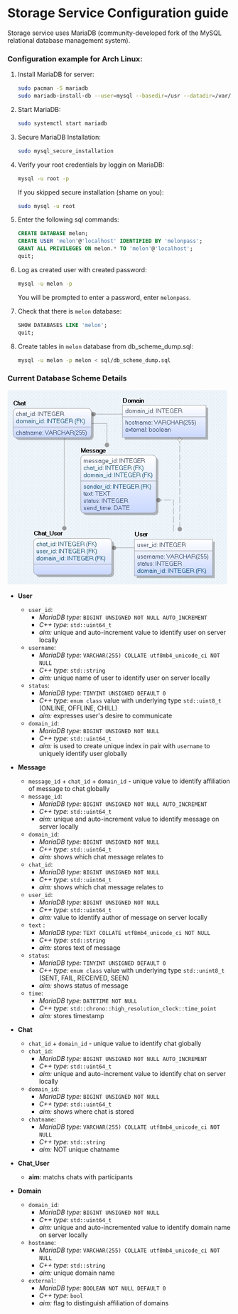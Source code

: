 # Storage Service Configuration guide

Storage service uses  MariaDB (community-developed fork of the MySQL relational database management system).

### Configuration example for Arch Linux:

1. Install MariaDB for server:
   ```bash
   sudo pacman -S mariadb
   sudo mariadb-install-db --user=mysql --basedir=/usr --datadir=/var/lib/mysql
   ```

2. Start MariaDB:
   ```bash
   sudo systemctl start mariadb
   ```

3. Secure MariaDB Installation:
   ```bash
   sudo mysql_secure_installation
   ```

4. Verify your root credentials by loggin on MariaDB:
   ```bash
   mysql -u root -p
   ```
   If you skipped secure installation (shame on you):
   ```bash
   sudo mysql -u root
   ```

5. Enter the following sql commands:
   ```sql
   CREATE DATABASE melon;
   CREATE USER 'melon'@'localhost' IDENTIFIED BY 'melonpass';
   GRANT ALL PRIVILEGES ON melon.* TO 'melon'@'localhost';
   quit;
   ```

6. Log as created user with created password:
   ```bash
   mysql -u melon -p
   ```
   You will be prompted to enter a password, enter `melonpass`.

7. Check that there is `melon` database:
   ```sql
   SHOW DATABASES LIKE 'melon';
   quit;
   ```

8. Create tables in `melon` database from db_scheme_dump.sql:
   ```bash
   mysql -u melon -p melon < sql/db_scheme_dump.sql
   ```

### Current Database Scheme Details

![](docs/db_scheme.jpg)

- **User**
  - `user_id`:
    - *MariaDB type:* `BIGINT UNSIGNED NOT NULL AUTO_INCREMENT`
    - *C++ type:* `std::uint64_t`
    - *aim:* unique and auto-increment value to identify user on server locally
  - `username`:
    - *MariaDB type:* `VARCHAR(255) COLLATE utf8mb4_unicode_ci NOT NULL`
    - *C++ type:* `std::string`
    - *aim:* unique name of user to identify user on server locally
  - `status`:
    - *MariaDB type:* `TINYINT UNSIGNED DEFAULT 0`
    - *C++ type:*  `enum class` value with underlying type `std::uint8_t` (ONLINE, OFFLINE, CHILL)
    - *aim:* expresses user's desire to communicate
  - `domain_id`: 
    - *MariaDB type:* `BIGINT UNSIGNED NOT NULL`
    - *C++ type:* `std::uint64_t`
    - *aim:* is used to create unique index in pair with `username` to uniquely identify user globally  

- **Message**
  - `message_id` + `chat_id` + `domain_id` - unique value to identify affiliation of message to chat globally
  - `message_id`:
    - *MariaDB type:* `BIGINT UNSIGNED NOT NULL AUTO_INCREMENT`
    - *C++ type:* `std::uint64_t`
    - *aim:* unique and auto-increment value to identify message on server locally
  - `domain_id`: 
    - *MariaDB type:* `BIGINT UNSIGNED NOT NULL`
    - *C++ type:* `std::uint64_t`
    - *aim:* shows  which chat message relates to
  - `chat_id`:
    - *MariaDB type:* `BIGINT UNSIGNED NOT NULL`
    - *C++ type:* `std::uint64_t`
    - *aim:* shows which chat message relates to
  - `user_id`:
    - *MariaDB type:* `BIGINT UNSIGNED NOT NULL`
    - *C++ type:* `std::uint64_t`
    - *aim:* value to identify author of message on server locally
  - `text` :
    - *MariaDB type:* `TEXT COLLATE utf8mb4_unicode_ci NOT NULL`
    - *C++ type:* `std::string`
    - *aim:* stores text of message
  - `status`:
    - *MariaDB type:* `TINYINT UNSIGNED DEFAULT 0`
    - *C++ type:* `enum class` value with underlying type `std::unint8_t` (SENT, FAIL, RECEIVED, SEEN)
    - *aim:* shows status of message
  - `time`:
    - *MariaDB type:* `DATETIME NOT NULL`
    - *C++ type:* `std::chrono::high_resolution_clock::time_point`
    - *aim:* stores timestamp

- **Chat**
  - `chat_id` + `domain_id` - unique value to identify chat globally
  - `chat_id`:
    - *MariaDB type:* `BIGINT UNSIGNED NOT NULL AUTO_INCREMENT`
    - *C++ type:* `std::uint64_t`
    - *aim:* unique and auto-increment value to identify chat on server locally
  - `domain_id`: 
    - *MariaDB type:* `BIGINT UNSIGNED NOT NULL`
    - *C++ type:* `std::uint64_t`
    - *aim:* shows where chat is stored 
  - `chatname`:
    - *MariaDB type:* `VARCHAR(255) COLLATE utf8mb4_unicode_ci NOT NULL`
    - *C++ type:* `std::string`
    - *aim:* NOT unique chatname

- **Chat_User**
    - **aim**: matchs chats with participants 
      
- **Domain**
  - `domain_id`:
    - *MariaDB type:* `BIGINT UNSIGNED NOT NULL`
    - *C++ type:* `std::uint64_t`
    - *aim:* unique and auto-incremented value to identify domain name on server locally
  - `hostname`:
    - *MariaDB type:* `VARCHAR(255) COLLATE utf8mb4_unicode_ci NOT NULL`
    - *C++ type:* `std::string`
    - *aim:* unique domain name
  - `external`:
    - *MariaDB type:* `BOOLEAN NOT NULL DEFAULT 0`
    - *C++ type:* `bool`
    - *aim:* flag to distinguish affiliation of domains

